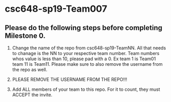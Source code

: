 # csc648-sp19-Team007

## Please do the following steps before completing Milestone 0.
1. Change the name of the repo from csc648-sp19-TeamNN. All that needs to chanage is the NN to your respective team number. Team numbers whos value is less than 10, please pad with a 0. Ex team 1 is Team01 team 11 is Team11. Please make sure to also remove the username from the repo as well.

1. PLEASE REMOVE THE USERNAME FROM THE REPO!!!

2. Add ALL members of your team to this repo. For it to count, they must ACCEPT the invite.


